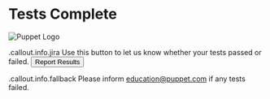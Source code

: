 <!SLIDE center cover>
# Tests Complete

![Puppet Logo](../_images/Puppet-Logo-Amber-Black.png)

.callout.info.jira Use this button to let us know whether your tests passed or failed.
<input id="report" type="button" value="Report Results" />

.callout.info.fallback Please inform education@puppet.com if any tests failed.